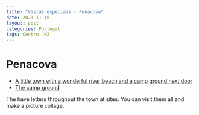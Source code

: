 ```yaml
---
title: "Vistas especiais - Penacova"
date: 2023-11-18
layout: post
categories: Portugal
tags: Centro, N2
---
```


# Penacova

* [A little town with a wonderful river beach and a camp ground next door](https://www.vagamundos.pt/visitar-penacova-roteiro-arista/)
* [The camp ground](https://park4night.com/de/place/35731)

The have letters throughout the town at sites. You can visit them all and make a picture collage.
